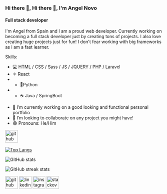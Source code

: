 ### Hi there 👋, Hi there 👋, I'm Angel Novo
#### Full stack developer

I'm Angel from Spain and I am a proud web developer. Currently working on becoming a full stack developer just by creating tons of projects. 
I also love creating huge projects just for fun!
I don't fear working with big frameworks as i am a fast learner.

Skills:   
* 💻 HTML / CSS / Sass / JS / JQUERY / PHP / Laravel  
* ⚛ React   
* * 🐍Python   
* * ☕ Java / SpringBoot

- 🔭 I’m currently working on a good looking and functional personal portfolio 
- 👯 I’m looking to collaborate on any project you might have! 
- 😄 Pronouns: He/Him  


[<img src='https://cdn.jsdelivr.net/npm/simple-icons@3.0.1/icons/github.svg' alt='github' height='40'>](https://github.com/Angel-del-dev)  

[![Top Langs](https://github-readme-stats.vercel.app/api/top-langs/?username=Angel-del-dev)](https://github.com/anuraghazra/github-readme-stats)

![GitHub stats](https://github-readme-stats.vercel.app/api?username=Angel-del-dev&show_icons=true)  

![GitHub streak stats](https://github-readme-streak-stats.herokuapp.com/?user=Angel-del-dev)  



[<img src='https://cdn.jsdelivr.net/npm/simple-icons@3.0.1/icons/github.svg' alt='github' height='40'>](https://github.com/Angel-del-dev)  [<img src='https://cdn.jsdelivr.net/npm/simple-icons@3.0.1/icons/linkedin.svg' alt='linkedin' height='40'>](https://www.linkedin.com/in/angel-novo//)  [<img src='https://cdn.jsdelivr.net/npm/simple-icons@3.0.1/icons/instagram.svg' alt='instagram' height='40'>](https://www.instagram.com/angel_novo_fernando//)  [<img src='https://cdn.jsdelivr.net/npm/simple-icons@3.0.1/icons/stackoverflow.svg' alt='stackoverflow' height='40'>](https://stackoverflow.com/users/13353340/the-cat-broken)  

